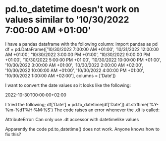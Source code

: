 
# pd.to_datetime doesn't work on values similar to '10/30/2022 7:00:00 AM +01:00'

I have a pandas dataframe with the following column:
import pandas as pd
df = pd.DataFrame(['10/30/2022 7:00:00 AM +01:00', '10/31/2022 12:00:00 AM +01:00',
       '10/30/2022 3:00:00 PM +01:00', '10/30/2022 9:00:00 PM +01:00',
       '10/30/2022 5:00:00 PM +01:00', '10/30/2022 10:00:00 PM +01:00',
       '10/30/2022 3:00:00 AM +01:00', '10/30/2022 2:00:00 AM +02:00',
       '10/30/2022 10:00:00 AM +01:00', '10/30/2022 4:00:00 PM +01:00',
       '10/30/2022 1:00:00 AM +02:00'], columns = ['Date'])

I want to convert the date values so it looks like the following:

2022-10-30T00:00:00+02:00

I tried the following;     df['Date'] = pd.to_datetime(df['Date']).dt.strftime('%Y-%m-%dT%H:%M:%S')
The code raises an error whenever the .dt is called:

AttributeError: Can only use .dt accessor with datetimelike values

Apparently the code pd.to_datetime() does not work.
Anyone knows how to fix this?

        